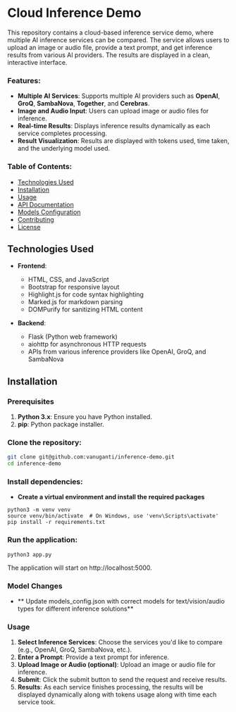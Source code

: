 # Cloud Inference Demo

This repository contains a cloud-based inference service demo, where multiple AI inference services can be compared. The service allows users to upload an image or audio file, provide a text prompt, and get inference results from various AI providers. The results are displayed in a clean, interactive interface.

### Features:
- **Multiple AI Services**: Supports multiple AI providers such as **OpenAI**, **GroQ**, **SambaNova**, **Together**, and **Cerebras**.
- **Image and Audio Input**: Users can upload image or audio files for inference.
- **Real-time Results**: Displays inference results dynamically as each service completes processing.
- **Result Visualization**: Results are displayed with tokens used, time taken, and the underlying model used.

### Table of Contents:
- [Technologies Used](#technologies-used)
- [Installation](#installation)
- [Usage](#usage)
- [API Documentation](#api-documentation)
- [Models Configuration](#models-configuration)
- [Contributing](#contributing)
- [License](#license)

## Technologies Used

- **Frontend**:
  - HTML, CSS, and JavaScript
  - Bootstrap for responsive layout
  - Highlight.js for code syntax highlighting
  - Marked.js for markdown parsing
  - DOMPurify for sanitizing HTML content

- **Backend**:
  - Flask (Python web framework)
  - aiohttp for asynchronous HTTP requests
  - APIs from various inference providers like OpenAI, GroQ, and SambaNova

## Installation

### Prerequisites
1. **Python 3.x**: Ensure you have Python installed.
2. **pip**: Python package installer.

### Clone the repository:
```bash
git clone git@github.com:vanuganti/inference-demo.git
cd inference-demo
```

### Install dependencies:
- **Create a virtual environment and install the required packages**
```
python3 -m venv venv
source venv/bin/activate  # On Windows, use 'venv\Scripts\activate'
pip install -r requirements.txt
```

### Run the application:
```
python3 app.py
```
The application will start on http://localhost:5000.

### Model Changes
- ** Update models_config.json with correct models for text/vision/audio types for different inference solutions**

### Usage
1. **Select Inference Services**: Choose the services you'd like to compare (e.g., OpenAI, GroQ, SambaNova, etc.).
2. **Enter a Prompt**: Provide a text prompt for inference.
3. **Upload Image or Audio (optional)**: Upload an image or audio file for inference.
4. **Submit**: Click the submit button to send the request and receive results.
5. **Results**: As each service finishes processing, the results will be displayed dynamically along with tokens usage along with time each service took. 
